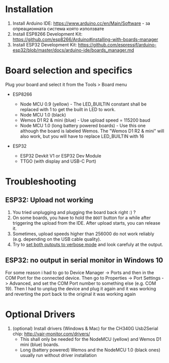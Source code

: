 # Installation
1. Install Arduino IDE: https://www.arduino.cc/en/Main/Software - за опреационната система която използвате
2. Install ESP8266 Development Kit: https://github.com/esp8266/Arduino#installing-with-boards-manager
3. Install ESP32 Development Kit: https://github.com/espressif/arduino-esp32/blob/master/docs/arduino-ide/boards_manager.md


# Board selection and specifics
Plug your board and select it from the Tools > Board menu
* ESP8266
  * Node MCU 0.9 (yellow) - The LED_BUILTIN constant shall be replaced with 1 to get the built in LED to work.
  * Node MCU 1.0 (black)
  * Wemos D1 R2 & mini (blue) - Use upload speed = 115200 baud
  * Node MCU 1.0 (long battery powered boards) - Use this one although the board is labeled Wemos. The "Wemos D1 R2 & mini" will also work, but you will have to replace LED_BUILTIN with 16

* ESP32
   * ESP32 Devkit V1 or ESP32 Dev Module
   * TTGO (with display and USB-C Port)

# Troubleshooting
## ESP32: Upload not working
1. You tried unplugging and plugging the board back right :) ?
2. On some boards, you have to hold the `BOOT` button for a while after triggering the upload from the IDE. After upload starts, you can release it.
3. Sometimes, upload speeds higher than 256000 do not work reliably (e.g. depending on the USB cable quality).
4. Try to [set both outputs to verbose mode](https://forum.arduino.cc/index.php?topic=615560.0) and look carefuly at the output.

## ESP32: no output in serial monitor in Windows 10
For some reason i had to go to Device Manager -> Ports and then in the COM Port for the connected device. Then go to Properties -> Port Settings -> Advanced, and set the COM Port number to something else (e.g. COM 19). Then I had to unplug the device and plug it again and it was working and reverting the port back to the original it was working again


# Optional Drivers
1. (optional) Install drivers (Windows & Mac) for the CH340G Usb2Serial chip: http://vair-monitor.com/drivers/
   * This shall only be needed for the NodeMCU (yellow) and Wemos D1 mini (blue) boards. 
   * Long (battery powered) Wemos and the NodeMCU 1.0 (black ones) usually run without driver installation
